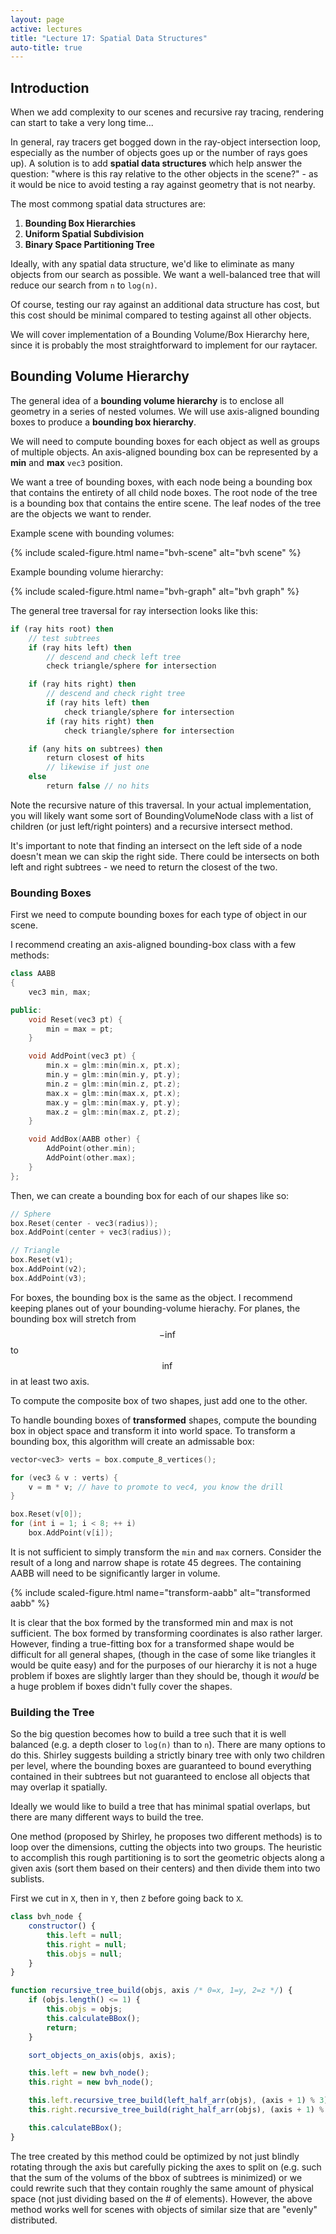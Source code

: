 ```yaml
---
layout: page
active: lectures
title: "Lecture 17: Spatial Data Structures"
auto-title: true
---
```



## Introduction

When we add complexity to our scenes and recursive ray tracing, rendering can start to take a very long time...

In general, ray tracers get bogged down in the ray-object intersection loop, especially as the number of objects goes up or the number of rays goes up).
A solution is to add **spatial data structures** which help answer the question: "where is this ray relative to the other objects in the scene?" -
as it would be nice to avoid testing a ray against geometry that is not nearby.

The most commong spatial data structures are:

1. **Bounding Box Hierarchies**
2. **Uniform Spatial Subdivision**
3. **Binary Space Partitioning Tree**

Ideally, with any spatial data structure, we'd like to eliminate as many objects from our search as possible.
We want a well-balanced tree that will reduce our search from `n` to `log(n)`.

Of course, testing our ray against an additional data structure has cost, but this cost should be minimal compared to testing against all other objects.

We will cover implementation of a Bounding Volume/Box Hierarchy here, since it is probably the most straightforward to implement for our raytacer.



## Bounding Volume Hierarchy

The general idea of a **bounding volume hierarchy** is to enclose all geometry in a series of nested volumes.
We will use axis-aligned bounding boxes to produce a **bounding box hierarchy**.

We will need to compute bounding boxes for each object as well as groups of multiple objects.
An axis-aligned bounding box can be represented by a **min** and **max** `vec3` position.

We want a tree of bounding boxes, with each node being a bounding box that contains the entirety of all child node boxes.
The root node of the tree is a bounding box that contains the entire scene.
The leaf nodes of the tree are the objects we want to render.

Example scene with bounding volumes:

{% include scaled-figure.html name="bvh-scene" alt="bvh scene" %}

Example bounding volume hierarchy:

{% include scaled-figure.html name="bvh-graph" alt="bvh graph" %}

The general tree traversal for ray intersection looks like this:

```pascal
if (ray hits root) then
    // test subtrees
    if (ray hits left) then
        // descend and check left tree
        check triangle/sphere for intersection

    if (ray hits right) then
        // descend and check right tree
        if (ray hits left) then
            check triangle/sphere for intersection
        if (ray hits right) then
            check triangle/sphere for intersection

    if (any hits on subtrees) then
        return closest of hits
        // likewise if just one
    else
        return false // no hits
```

Note the recursive nature of this traversal.
In your actual implementation, you will likely want some sort of BoundingVolumeNode class
with a list of children (or just left/right pointers) and a recursive intersect method.

It's important to note that finding an intersect on the left side of a node doesn't mean we can skip the right side.
There could be intersects on both left and right subtrees - we need to return the closest of the two.


### Bounding Boxes

First we need to compute bounding boxes for each type of object in our scene.

I recommend creating an axis-aligned bounding-box class with a few methods:

```cpp
class AABB
{
    vec3 min, max;

public:
    void Reset(vec3 pt) {
        min = max = pt;
    }

    void AddPoint(vec3 pt) {
        min.x = glm::min(min.x, pt.x);
        min.y = glm::min(min.y, pt.y);
        min.z = glm::min(min.z, pt.z);
        max.x = glm::min(max.x, pt.x);
        max.y = glm::min(max.y, pt.y);
        max.z = glm::min(max.z, pt.z);
    }

    void AddBox(AABB other) {
        AddPoint(other.min);
        AddPoint(other.max);
    }
};
```

Then, we can create a bounding box for each of our shapes like so:

```cpp
// Sphere
box.Reset(center - vec3(radius));
box.AddPoint(center + vec3(radius));
```

```cpp
// Triangle
box.Reset(v1);
box.AddPoint(v2);
box.AddPoint(v3);
```

For boxes, the bounding box is the same as the object.
I recommend keeping planes out of your bounding-volume hierachy.
For planes, the bounding box will stretch from $$-\inf$$ to $$\inf$$ in at least two axis.

To compute the composite box of two shapes, just add one to the other.

To handle bounding boxes of **transformed** shapes, compute the bounding box in object space and transform it into world space.
To transform a bounding box, this algorithm will create an admissable box:

```cpp
vector<vec3> verts = box.compute_8_vertices();

for (vec3 & v : verts) {
    v = m * v; // have to promote to vec4, you know the drill
}

box.Reset(v[0]);
for (int i = 1; i < 8; ++ i)
    box.AddPoint(v[i]);
```

It is not sufficient to simply transform the `min` and `max` corners.
Consider the result of a long and narrow shape is rotate 45 degrees.
The containing AABB will need to be significantly larger in volume.

{% include scaled-figure.html name="transform-aabb" alt="transformed aabb" %}

It is clear that the box formed by the transformed min and max is not sufficient.
The box formed by transforming coordinates is also rather larger.
However, finding a true-fitting box for a transformed shape would be difficult for all general shapes,
(though in the case of some like triangles it would be quite easy)
and for the purposes of our hierarchy it is not a huge problem if boxes are slightly larger than they should be,
though it *would* be a huge problem if boxes didn't fully cover the shapes.


### Building the Tree

So the big question becomes how to build a tree such that it is well balanced (e.g. a depth closer to `log(n)` than to `n`).
There are many options to do this.
Shirley suggests building a strictly binary tree with only two children per level, where the bounding boxes are guaranteed to bound everything contained in their subtrees
but not guaranteed to enclose all objects that may overlap it spatially.

Ideally we would like to build a tree that has minimal spatial overlaps, but there are many different ways to build the tree.

One method (proposed by Shirley, he proposes two different methods) is to loop over the dimensions, cutting the objects into two groups.
The heuristic to accomplish this rough partitioning is to sort the geometric objects along a given axis (sort them based on their centers)
and then divide them into two sublists.

First we cut in `X`, then in `Y`, then `Z` before going back to `X`.

```javascript
class bvh_node {
    constructor() {
        this.left = null;
        this.right = null;
        this.objs = null;
    }
}

function recursive_tree_build(objs, axis /* 0=x, 1=y, 2=z */) {
    if (objs.length() <= 1) {
        this.objs = objs;
        this.calculateBBox();
        return;
    }

    sort_objects_on_axis(objs, axis);

    this.left = new bvh_node();
    this.right = new bvh_node();

    this.left.recursive_tree_build(left_half_arr(objs), (axis + 1) % 3);
    this.right.recursive_tree_build(right_half_arr(objs), (axis + 1) % 3);

    this.calculateBBox();
}
```

The tree created by this method could be optimized by not just blindly rotating through the axis but carefully picking the axes to split on
(e.g. such that the sum of the volums of the bbox of subtrees is minimized)
or we could rewrite such that they contain roughly the same amount of physical space
(not just dividing based on the # of elements).
However, the above method works well for scenes with objects of similar size that are "evenly" distributed.
